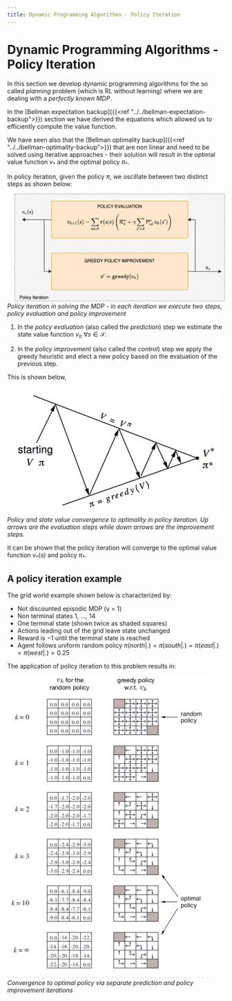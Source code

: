 ```yaml
---
title: Dynamic Programming Algorithms - Policy Iteration
---
```


# Dynamic Programming Algorithms - Policy Iteration

In this section we develop dynamic programming algorithms for the so called _planning_ problem (which is RL without learning) where we are dealing with a _perfectly known MDP_. 

In the [Bellman expectation backup]({{<ref "../../bellman-expectation-backup">}}) section we have derived the equations which allowed us to efficiently compute the value function. 

We have seen also that the  [Bellman optimality backup]({{<ref "../../bellman-optimality-backup">}})  that are non linear and need to be solved using iterative approaches - their solution will result in the optimal value function $v_*$ and the optimal policy $\pi_*$. 

In policy iteration, given the policy $\pi$, we oscillate between two distinct steps as shown below:

![policy-iteration-steps](images/policy-iteration-summary.png#center)
*Policy iteration in solving the MDP - in each iteration we execute two steps, policy evaluation and policy improvement*

1. In the _policy evaluation_ (also called the _prediction_) step we estimate the state value function $v_\pi ~ \forall s \in \mathcal S$.

2. In the _policy improvement_ (also called the _control_) step we apply the greedy heuristic and elect a new policy based on the evaluation of the previous step. 

This is shown below,

![policy-iteration-convergence](images/policy-iteration-convergence.png#center)
*Policy and state value convergence to optimality in policy iteration. Up arrows are the evaluation steps while down arrows are the improvement steps.*

It can be shown that the policy iteration will converge to the optimal value function $v_*(s)$ and policy $\pi_*$. 

## A policy iteration example

The grid world example shown below is characterized by:

* Not discounted episodic MDP (γ = 1)
* Non terminal states 1, ..., 14
* One terminal state (shown twice as shaded squares)
* Actions leading out of the grid leave state unchanged
* Reward is −1 until the terminal state is reached
* Agent follows uniform random policy $\pi(north|.) = \pi(south|.) = \pi(east|.) = \pi(west | .) = 0.25$

The application of policy iteration to this problem results in:

![gridworld-policy-iterations](images/gridworld-policy-iterations.png#center)
*Convergence to optimal policy via separate prediction and policy improvement iterations*
